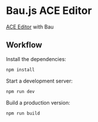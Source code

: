# Bau.js ACE Editor

[ACE Editor](https://ace.c9.io/) with Bau

## Workflow

Install the dependencies:

```sh
npm install
```

Start a development server:

```sh
npm run dev
```

Build a production version:

```sh
npm run build
```
